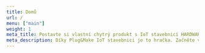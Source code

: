 ```yaml
---
title: Domů
url: /
menu: ["main"]
weight: 1
meta_title: Postavte si vlastní chytrý produkt s IoT stavebnicí HARDWARIO
meta_description: Díky Plug&Make IoT stavebnici je to hračka. Začněte vynalézat, inovovat, objevovat a učit za pár minut na reálných projektech.
---
```

